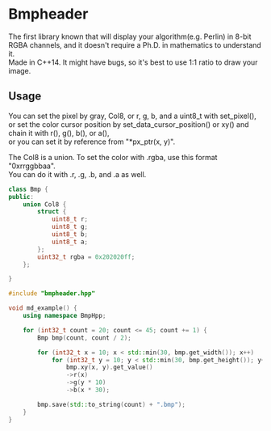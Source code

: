 # Bmpheader
The first library known that will display your algorithm(e.g. Perlin) in 8-bit RGBA channels, and it doesn't require a Ph.D. in mathematics to understand it.  
Made in C++14. It might have bugs, so it's best to use 1:1 ratio to draw your image.  

## Usage
You can set the pixel by gray, Col8, or r, g, b, and a uint8_t with set_pixel(),  
or set the color cursor position by set_data_cursor_position() or xy() and chain it with r(), g(), b(), or a(),  
or you can set it by reference from "*px_ptr(x, y)".  

The Col8 is a union. To set the color with .rgba, use this format "0xrrggbbaa".  
You can do it with .r, .g, .b, and .a as well.
```C++
class Bmp {
public:
	union Col8 {
		struct {
			uint8_t r;
			uint8_t g;
			uint8_t b;
			uint8_t a;
		};
		uint32_t rgba = 0x202020ff;
	};

}
```


```C++
#include "bmpheader.hpp"

void md_example() {
	using namespace BmpHpp;

	for (int32_t count = 20; count <= 45; count += 1) {
		Bmp bmp(count, count / 2);

		for (int32_t x = 10; x < std::min(30, bmp.get_width()); x++)
			for (int32_t y = 10; y < std::min(30, bmp.get_height()); y++)
				bmp.xy(x, y).get_value()
				->r(x)
				->g(y * 10)
				->b(x * 30);

		bmp.save(std::to_string(count) + ".bmp");
	}
}
```
